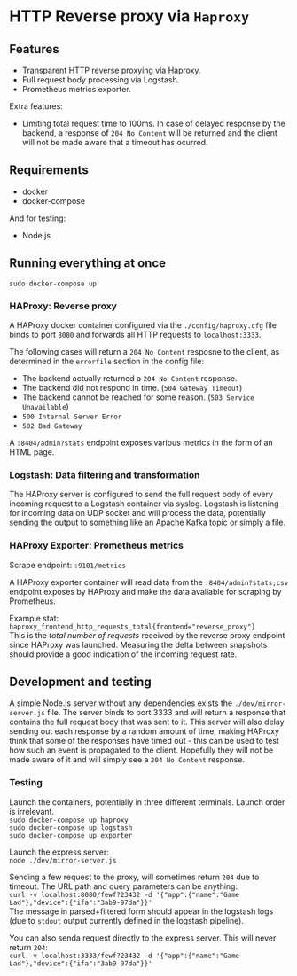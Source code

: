 # HTTP Reverse proxy via `Haproxy`

## Features

- Transparent HTTP reverse proxying via Haproxy.
- Full request body processing via Logstash.
- Prometheus metrics exporter.

Extra features:

- Limiting total request time to 100ms. In case of delayed response by the backend, a response of `204 No Content` will be returned and the client will not be made aware that a timeout has ocurred.

## Requirements

- docker
- docker-compose

And for testing:

- Node.js

## Running everything at once

`sudo docker-compose up`

### HAProxy: Reverse proxy

A HAProxy docker container configured via the `./config/haproxy.cfg` file binds to port `8080` and forwards all HTTP requests to `localhost:3333`.

The following cases will return a `204 No Content` resposne to the client, as determined in the `errorfile` section in the config file:
- The backend actually returned a `204 No Content` response.
- The backend did not respond in time. (`504 Gateway Timeout`)
- The backend cannot be reached for some reason. (`503 Service Unavailable`)
- `500 Internal Server Error`
- `502 Bad Gateway`

A `:8404/admin?stats` endpoint exposes various metrics in the form of an HTML page.

### Logstash: Data filtering and transformation

The HAProxy server is configured to send the full request body of every incoming request to a Logstash container via syslog. Logstash is listening for incoming data on UDP socket and will process the data, potentially sending the output to something like an Apache Kafka topic or simply a file.

### HAProxy Exporter: Prometheus metrics

Scrape endpoint: `:9101/metrics`

A HAProxy exporter container will read data from the `:8404/admin?stats;csv` endpoint exposes by HAProxy and make the data available for scraping by Prometheus.

Example stat: `haproxy_frontend_http_requests_total{frontend="reverse_proxy"}`  
This is the *total number of requests* received by the reverse proxy endpoint since HAProxy was launched. Measuring the delta between snapshots should provide a good indication of the incoming request rate.

## Development and testing

A simple Node.js server without any dependencies exists the `./dev/mirror-server.js` file. The server binds to port 3333 and will return a response that contains the full request body that was sent to it. This server will also delay sending out each response by a random amount of time, making HAProxy think that some of the responses have timed out - this can be used to test how such an event is propagated to the client. Hopefully they will not be made aware of it and will simply see a `204 No Content` response.

### Testing

Launch the containers, potentially in three different terminals. Launch order is irrelevant.  
`sudo docker-compose up haproxy`  
`sudo docker-compose up logstash`  
`sudo docker-compose up exporter`  

Launch the express server:  
`node ./dev/mirror-server.js`

Sending a few request to the proxy, will sometimes return `204` due to timeout. The URL path and query parameters can be anything:  
`curl -v localhost:8080/fewf?23432 -d '{"app":{"name":"Game Lad"},"device":{"ifa":"3ab9-97da"}}'`  
The message in parsed+filtered form should appear in the logstash logs (due to `stdout` output currently defined in the logstash pipeline).

You can also senda request directly to the express server. This will never return `204`:  
`curl -v localhost:3333/fewf?23432 -d '{"app":{"name":"Game Lad"},"device":{"ifa":"3ab9-97da"}}'`
